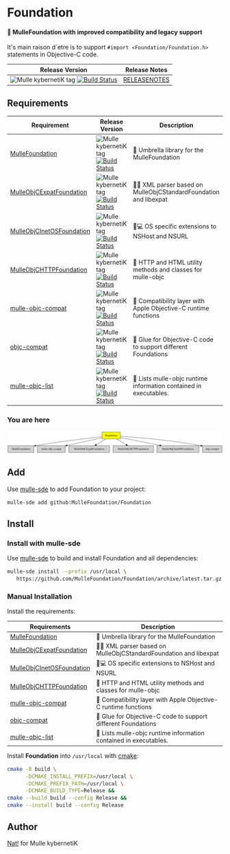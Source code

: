 # Foundation

#### 💍 MulleFoundation with improved compatibility and legacy support

It's main raison d´etre is to support `#import <Foundation/Foundation.h>`
statements in Objective-C code.


| Release Version                                       | Release Notes
|-------------------------------------------------------|--------------
| ![Mulle kybernetiK tag](https://img.shields.io/github/tag//Foundation.svg?branch=release) [![Build Status](https://github.com//Foundation/workflows/CI/badge.svg?branch=release)](//github.com//Foundation/actions)| [RELEASENOTES](RELEASENOTES.md) |





## Requirements

|   Requirement         | Release Version  | Description
|-----------------------|------------------|---------------
| [MulleFoundation](https://github.com/MulleFoundation/MulleFoundation) | ![Mulle kybernetiK tag](https://img.shields.io/github/tag//.svg) [![Build Status](https://github.com///workflows/CI/badge.svg?branch=release)](https://github.com///actions/workflows/mulle-sde-ci.yml) | 💍 Umbrella library for the MulleFoundation
| [MulleObjCExpatFoundation](https://github.com/MulleFoundation/MulleObjCExpatFoundation) | ![Mulle kybernetiK tag](https://img.shields.io/github/tag//.svg) [![Build Status](https://github.com///workflows/CI/badge.svg?branch=release)](https://github.com///actions/workflows/mulle-sde-ci.yml) | 👴🏼 XML parser based on MulleObjCStandardFoundation and libexpat
| [MulleObjCInetOSFoundation](https://github.com/MulleFoundation/MulleObjCInetOSFoundation) | ![Mulle kybernetiK tag](https://img.shields.io/github/tag//.svg) [![Build Status](https://github.com///workflows/CI/badge.svg?branch=release)](https://github.com///actions/workflows/mulle-sde-ci.yml) | 📠💻 OS specific extensions to NSHost and NSURL
| [MulleObjCHTTPFoundation](https://github.com/MulleWeb/MulleObjCHTTPFoundation) | ![Mulle kybernetiK tag](https://img.shields.io/github/tag//.svg) [![Build Status](https://github.com///workflows/CI/badge.svg?branch=release)](https://github.com///actions/workflows/mulle-sde-ci.yml) | 🎫 HTTP and HTML utility methods and classes for mulle-objc
| [mulle-objc-compat](https://github.com/mulle-objc/mulle-objc-compat) | ![Mulle kybernetiK tag](https://img.shields.io/github/tag//.svg) [![Build Status](https://github.com///workflows/CI/badge.svg?branch=release)](https://github.com///actions/workflows/mulle-sde-ci.yml) | 🍏 Compatibility layer with Apple Objective-C runtime functions
| [objc-compat](https://github.com/MulleFoundation/objc-compat) | ![Mulle kybernetiK tag](https://img.shields.io/github/tag//.svg) [![Build Status](https://github.com///workflows/CI/badge.svg?branch=release)](https://github.com///actions/workflows/mulle-sde-ci.yml) | 🔗 Glue for Objective-C code to support different Foundations
| [mulle-objc-list](https://github.com/mulle-objc/mulle-objc-list) | ![Mulle kybernetiK tag](https://img.shields.io/github/tag//.svg) [![Build Status](https://github.com///workflows/CI/badge.svg?branch=release)](https://github.com///actions/workflows/mulle-sde-ci.yml) | 📒 Lists mulle-objc runtime information contained in executables.

### You are here

![Overview](overview.dot.svg)

## Add

Use [mulle-sde](//github.com/mulle-sde) to add Foundation to your project:

``` sh
mulle-sde add github:MulleFoundation/Foundation
```

## Install

### Install with mulle-sde

Use [mulle-sde](//github.com/mulle-sde) to build and install Foundation and all dependencies:

``` sh
mulle-sde install --prefix /usr/local \
   https://github.com/MulleFoundation/Foundation/archive/latest.tar.gz
```

### Manual Installation

Install the requirements:

| Requirements                                 | Description
|----------------------------------------------|-----------------------
| [MulleFoundation](https://github.com/MulleFoundation/MulleFoundation)             | 💍 Umbrella library for the MulleFoundation
| [MulleObjCExpatFoundation](https://github.com/MulleFoundation/MulleObjCExpatFoundation)             | 👴🏼 XML parser based on MulleObjCStandardFoundation and libexpat
| [MulleObjCInetOSFoundation](https://github.com/MulleFoundation/MulleObjCInetOSFoundation)             | 📠💻 OS specific extensions to NSHost and NSURL
| [MulleObjCHTTPFoundation](https://github.com/MulleWeb/MulleObjCHTTPFoundation)             | 🎫 HTTP and HTML utility methods and classes for mulle-objc
| [mulle-objc-compat](https://github.com/mulle-objc/mulle-objc-compat)             | 🍏 Compatibility layer with Apple Objective-C runtime functions
| [objc-compat](https://github.com/MulleFoundation/objc-compat)             | 🔗 Glue for Objective-C code to support different Foundations
| [mulle-objc-list](https://github.com/mulle-objc/mulle-objc-list)             | 📒 Lists mulle-objc runtime information contained in executables.

Install **Foundation** into `/usr/local` with [cmake](https://cmake.org):

``` sh
cmake -B build \
      -DCMAKE_INSTALL_PREFIX=/usr/local \
      -DCMAKE_PREFIX_PATH=/usr/local \
      -DCMAKE_BUILD_TYPE=Release &&
cmake --build build --config Release &&
cmake --install build --config Release
```

## Author

[Nat!](https://mulle-kybernetik.com/weblog) for Mulle kybernetiK


